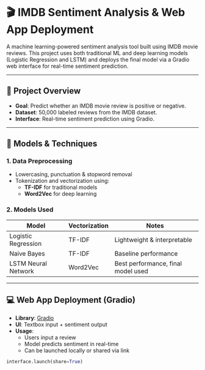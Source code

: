 # 🎬 IMDB Sentiment Analysis & Web App Deployment

A machine learning-powered sentiment analysis tool built using IMDB movie reviews. This project uses both traditional ML and deep learning models (Logistic Regression and LSTM) and deploys the final model via a Gradio web interface for real-time sentiment prediction.

---

## 📌 Project Overview

- **Goal**: Predict whether an IMDB movie review is positive or negative.
- **Dataset**: 50,000 labeled reviews from the IMDB dataset.
- **Interface**: Real-time sentiment prediction using Gradio.

---

## 🧠 Models & Techniques

### 1. Data Preprocessing
- Lowercasing, punctuation & stopword removal
- Tokenization and vectorization using:
  - **TF-IDF** for traditional models
  - **Word2Vec** for deep learning

### 2. Models Used
| Model               | Vectorization | Notes                              |
|--------------------|---------------|-------------------------------------|
| Logistic Regression | TF-IDF        | Lightweight & interpretable         |
| Naive Bayes         | TF-IDF        | Baseline performance                |
| LSTM Neural Network | Word2Vec      | Best performance, final model used  |

---

## 💻 Web App Deployment (Gradio)

- **Library**: [Gradio](https://www.gradio.app/)
- **UI**: Textbox input + sentiment output
- **Usage**:
  - Users input a review
  - Model predicts sentiment in real-time
  - Can be launched locally or shared via link

```python
interface.launch(share=True)
